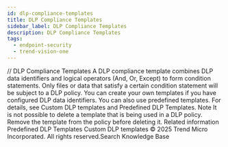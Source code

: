 ```yaml
---
id: dlp-compliance-templates
title: DLP Compliance Templates
sidebar_label: DLP Compliance Templates
description: DLP Compliance Templates
tags:
  - endpoint-security
  - trend-vision-one
---
```


/*<![CDATA[*/ $('#title').html($('meta[name=map-description]').attr('content')); /*]]>*/ DLP Compliance Templates A DLP compliance template combines DLP data identifiers and logical operators (And, Or, Except) to form condition statements. Only files or data that satisfy a certain condition statement will be subject to a DLP policy. You can create your own templates if you have configured DLP data identifiers. You can also use predefined templates. For details, see Custom DLP templates and Predefined DLP Templates. Note It is not possible to delete a template that is being used in a DLP policy. Remove the template from the policy before deleting it. Related information Predefined DLP Templates Custom DLP templates © 2025 Trend Micro Incorporated. All rights reserved.Search Knowledge Base